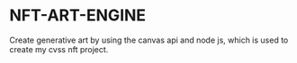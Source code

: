 # NFT-ART-ENGINE
Create generative art by using the canvas api and node js, which is used to create my cvss nft project.
